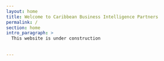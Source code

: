 ```yaml
---
layout: home
title: Welcome to Caribbean Business Intelligence Partners
permalink: /
section: home
intro_paragraph: >
  This website is under construction
  
  
---
```

